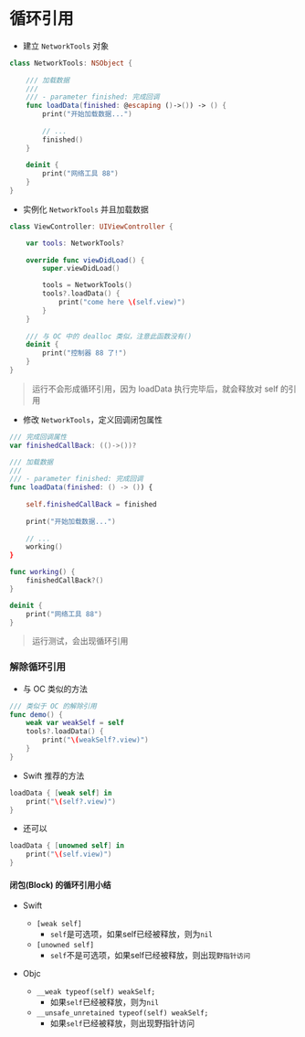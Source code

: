 # 循环引用

* 建立 `NetworkTools` 对象

```swift
class NetworkTools: NSObject {
    
    /// 加载数据
    ///
    /// - parameter finished: 完成回调
    func loadData(finished: @escaping ()->()) -> () {
        print("开始加载数据...")
        
        // ...
        finished()
    }
    
    deinit {
        print("网络工具 88")
    }
}
```

* 实例化 `NetworkTools` 并且加载数据

```swift
class ViewController: UIViewController {

    var tools: NetworkTools?
    
    override func viewDidLoad() {
        super.viewDidLoad()

        tools = NetworkTools()
        tools?.loadData() {
            print("come here \(self.view)")
        }
    }
    
    /// 与 OC 中的 dealloc 类似，注意此函数没有()
    deinit {
        print("控制器 88 了!")
    }
}
```

> 运行不会形成循环引用，因为 loadData 执行完毕后，就会释放对 self 的引用

* 修改 `NetworkTools`，定义回调闭包属性

```swift
/// 完成回调属性
var finishedCallBack: (()->())?

/// 加载数据
///
/// - parameter finished: 完成回调
func loadData(finished: () -> ()) {
    
    self.finishedCallBack = finished
    
    print("开始加载数据...")
    
    // ...
    working()
}

func working() {
    finishedCallBack?()
}

deinit {
    print("网络工具 88")
}
```

> 运行测试，会出现循环引用


### 解除循环引用

* 与 OC 类似的方法

```swift
/// 类似于 OC 的解除引用
func demo() {
    weak var weakSelf = self
    tools?.loadData() {
        print("\(weakSelf?.view)")
    }
}
```

* Swift 推荐的方法

```swift
loadData { [weak self] in
    print("\(self?.view)")
}
```

* 还可以

```swift
loadData { [unowned self] in
    print("\(self.view)")
}
```

#### 闭包(Block) 的循环引用小结

* Swift
    * `[weak self]`
        * `self`是可选项，如果self已经被释放，则为`nil`
    * `[unowned self]`
        * `self`不是可选项，如果self已经被释放，则出现`野指针访问`

* Objc
    * `__weak typeof(self) weakSelf;`
        * 如果`self`已经被释放，则为`nil`
    * `__unsafe_unretained typeof(self) weakSelf;`
        * 如果`self`已经被释放，则出现野指针访问
